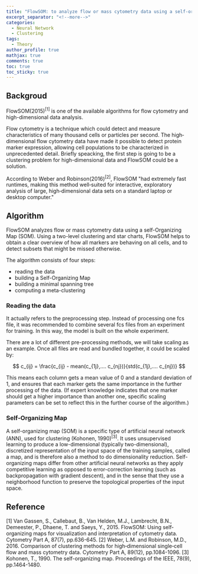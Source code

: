 ```yaml
---
title: "FlowSOM: to analyze flow or mass cytometry data using a self‐organizing map"
excerpt_separator: "<!--more-->"
categories:
  - Neural Network
  - Clustering
tags:
  - Theory
author_profile: true
mathjax: true
comments: true
toc: true
toc_sticky: true
---
```


Backgroud
----------------------
FlowSOM(2015)<sup>[1]</sup> is one of the available algorithms for flow cytometry and high-dimensional data analysis. 

Flow cytometry is a technique which could detect and measure characteristics of many thousand cells or particles per second. The high‐dimensional flow cytometry data have made it possible to detect protein marker expression, allowing cell populations to be characterized in unprecedented detail. Briefly speacking, the first step is going to be a clustering problem for high-dimensional data and FlowSOM could be a solution.

According to Weber and Robinson(2016)<sup>[2]</sup>, FlowSOM "had extremely fast runtimes, making this method well‐suited for interactive, exploratory analysis of large, high‐dimensional data sets on a standard laptop or desktop computer."


Algorithm
---------------------------
FlowSOM analyzes flow or mass cytometry data using a self-Organizing Map (SOM). Using a two-level clustering and star charts, FlowSOM helps to obtain a clear overview of how all markers are behaving on all cells, and to detect subsets that might be missed otherwise.

The algorithm consists of four steps:

- reading the data
- building a Self-Organizing Map
- building a minimal spanning tree
- computing a meta-clustering

### Reading the data

It actually refers to the preprocessing step. Instead of processing one fcs file, it was recommended to combine several fcs files from an experiment for training. In this way, the model is built on the whole experiment. 

There are a lot of different pre-processing methods, we will take scaling as an example. Once all files are read and bundled together, it could be scaled by: 

$$ c_{ij} =  \frac{c_{ij} - mean(c_{1j},.... c_{nj})}{std(c_{1j},.... c_{nj})} $$

This means each column gets a mean value of 0 and a standard deviation of 1, and ensures that each marker gets the same importance in the further processing of the data. (If expert knowledge indicates that one marker should get a higher importance than another one, specific scaling parameters can be set to reflect this in the further course of the algorithm.)

### Self‐Organizing Map

A self-organizing map (SOM) is a specific type of artificial neural network (ANN), used for clustering (Kohonen, 1990)<sup>[3]</sup>.
It uses unsupervised learning to produce a low-dimensional (typically two-dimensional), discretized representation of the input space of the training samples, called a map, and is therefore also a method to do dimensionality reduction. Self-organizing maps differ from other artificial neural networks as they apply competitive learning as opposed to error-correction learning (such as backpropagation with gradient descent), and in the sense that they use a neighborhood function to preserve the topological properties of the input space.



Reference
------------------
[1] Van Gassen, S., Callebaut, B., Van Helden, M.J., Lambrecht, B.N., Demeester, P., Dhaene, T. and Saeys, Y., 2015. FlowSOM: Using self‐organizing maps for visualization and interpretation of cytometry data. Cytometry Part A, 87(7), pp.636-645.
[2] Weber, L.M. and Robinson, M.D., 2016. Comparison of clustering methods for high‐dimensional single‐cell flow and mass cytometry data. Cytometry Part A, 89(12), pp.1084-1096.
[3] Kohonen, T., 1990. The self-organizing map. Proceedings of the IEEE, 78(9), pp.1464-1480.
